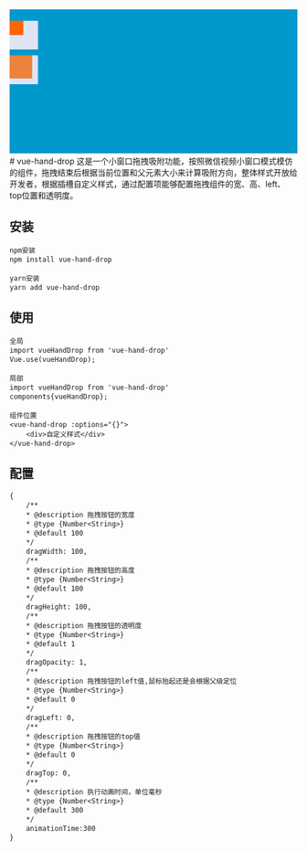 <img src="./src/assets/images/demo.gif" alt="项目演示gif图"/>
# vue-hand-drop
这是一个小窗口拖拽吸附功能，按照微信视频小窗口模式模仿的组件，拖拽结束后根据当前位置和父元素大小来计算吸附方向，整体样式开放给开发者，根据插槽自定义样式，通过配置项能够配置拖拽组件的宽、高、left、top位置和透明度。

## 安装
```
npm安装
npm install vue-hand-drop

yarn安装
yarn add vue-hand-drop
```

## 使用
```
全局
import vueHandDrop from 'vue-hand-drop'
Vue.use(vueHandDrop);

局部
import vueHandDrop from 'vue-hand-drop'
components{vueHandDrop};

组件位置
<vue-hand-drop :options="{}">
    <div>自定义样式</div>
</vue-hand-drop>
```

## 配置
```
{   
    /**
    * @description 拖拽按钮的宽度
    * @type {Number<String>}
    * @default 100
    */
    dragWidth: 100,
    /**
    * @description 拖拽按钮的高度
    * @type {Number<String>}
    * @default 100
    */
    dragHeight: 100,
    /**
    * @description 拖拽按钮的透明度
    * @type {Number<String>}
    * @default 1
    */
    dragOpacity: 1,
    /**
    * @description 拖拽按钮的left值,鼠标抬起还是会根据父级定位
    * @type {Number<String>}
    * @default 0
    */
    dragLeft: 0,
    /**
    * @description 拖拽按钮的top值
    * @type {Number<String>}
    * @default 0
    */
    dragTop: 0,
    /**
    * @description 执行动画时间，单位毫秒
    * @type {Number<String>}
    * @default 300
    */
    animationTime:300
}
```

